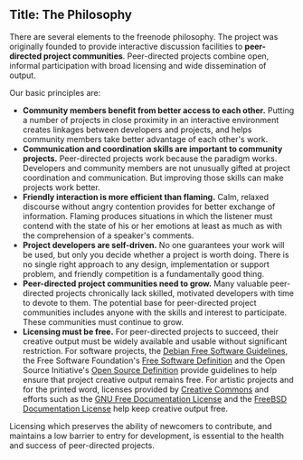 Title: The Philosophy
---
There are several elements to the freenode philosophy. The project was originally founded to provide interactive discussion facilities to **peer-directed project communities**. Peer-directed projects combine open, informal participation with broad licensing and wide dissemination of output.

Our basic principles are:
 - **Community members benefit from better access to each other.** Putting a number of projects in close proximity in an interactive environment creates linkages between developers and projects, and helps community members take better advantage of each other's work. 
 - **Communication and coordination skills are important to community projects.** Peer-directed projects work because the paradigm works. Developers and community members are not unusually gifted at project coordination and communication. But improving those skills can make projects work better. 
 - **Friendly interaction is more efficient than flaming.** Calm, relaxed discourse without angry contention provides for better exchange of information. Flaming produces situations in which the listener must contend with the state of his or her emotions at least as much as with the comprehension of a speaker's comments. 
 - **Project developers are self-driven.** No one guarantees your work will be used, but only you decide whether a project is worth doing. There is no single right approach to any design, implementation or support problem, and friendly competition is a fundamentally good thing. 
 - **Peer-directed project communities need to grow.** Many valuable peer-directed projects chronically lack skilled, motivated developers with time to devote to them. The potential base for peer-directed project communities includes anyone with the skills and interest to participate. These communities must continue to grow. 
 - **Licensing must be free.** For peer-directed projects to succeed, their creative output must be widely available and usable without significant restriction. For software projects, the [Debian Free Software Guidelines](http://www.debian.org/social_contract#guidelines), the Free Software Foundation's [Free Software Definition](http://www.gnu.org/philosophy/free-sw.html) and the Open Source Initiative's [Open Source Definition](http://www.opensource.org/docs/definition.php) provide guidelines to help ensure that project creative output remains free. For artistic projects and for the printed word, licenses provided by [Creative Commons](http://creativecommons.org/licenses/) and efforts such as the [GNU Free Documentation License](http://www.gnu.org/licenses/fdl.html) and the [FreeBSD Documentation License](http://www.freebsd.org/copyright/freebsd-doc-license.html) help keep creative output free. 

Licensing which preserves the ability of newcomers to contribute, and maintains a low barrier to entry for development, is essential to the health and success of peer-directed projects. 


